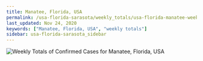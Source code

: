 ```yaml
---
title: Manatee, Florida, USA
permalink: /usa-florida-sarasota/weekly_totals/usa-florida-manatee-weekly_totals.html
last_updated: Nov 24, 2020
keywords: ["Manatee, Florida, USA", "weekly totals"]
sidebar: usa-florida-sarasota_sidebar
---
```


![Weekly Totals of Confirmed Cases for Manatee, Florida, USA](/covid_tracker/images/graphs/usa-florida-manatee-weekly_totals_graph.png)
